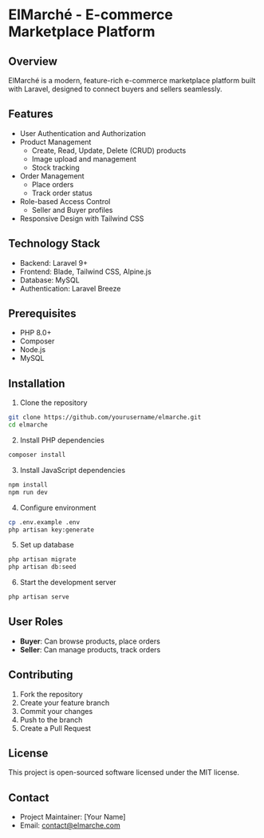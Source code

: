 # ElMarché - E-commerce Marketplace Platform

## Overview
ElMarché is a modern, feature-rich e-commerce marketplace platform built with Laravel, designed to connect buyers and sellers seamlessly.

## Features
- User Authentication and Authorization
- Product Management
  * Create, Read, Update, Delete (CRUD) products
  * Image upload and management
  * Stock tracking
- Order Management
  * Place orders
  * Track order status
- Role-based Access Control
  * Seller and Buyer profiles
- Responsive Design with Tailwind CSS

## Technology Stack
- Backend: Laravel 9+
- Frontend: Blade, Tailwind CSS, Alpine.js
- Database: MySQL
- Authentication: Laravel Breeze

## Prerequisites
- PHP 8.0+
- Composer
- Node.js
- MySQL

## Installation

1. Clone the repository
```bash
git clone https://github.com/yourusername/elmarche.git
cd elmarche
```

2. Install PHP dependencies
```bash
composer install
```

3. Install JavaScript dependencies
```bash
npm install
npm run dev
```

4. Configure environment
```bash
cp .env.example .env
php artisan key:generate
```

5. Set up database
```bash
php artisan migrate
php artisan db:seed
```

6. Start the development server
```bash
php artisan serve
```

## User Roles
- **Buyer**: Can browse products, place orders
- **Seller**: Can manage products, track orders

## Contributing
1. Fork the repository
2. Create your feature branch
3. Commit your changes
4. Push to the branch
5. Create a Pull Request

## License
This project is open-sourced software licensed under the MIT license.

## Contact
- Project Maintainer: [Your Name]
- Email: contact@elmarche.com
